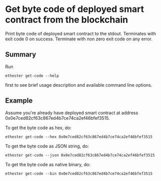 # Get byte code of deployed smart contract from the blockchain

Print byte code of deployed smart contract to the stdout.
Terminates with exit code 0 on success. Terminate with non
zero exit code on any error.

## Summary

Run

```
ethester get-code --help
```

first to see brief usage description and available command line options.

## Example

Assume you're already have deployed smart contract at address
0x0e7ced82cf63c867ed4b7ce74ca2ef46bfef3515.

To get the byte code as hex, do:

```
ethester get-code --hex 0x0e7ced82cf63c867ed4b7ce74ca2ef46bfef3515
```

To get the byte code as JSON string, do:

```
ethester get-code --json 0x0e7ced82cf63c867ed4b7ce74ca2ef46bfef3515
```

To get the byte code as native binary, do:

```
ethester get-code --bin 0x0e7ced82cf63c867ed4b7ce74ca2ef46bfef3515
```
